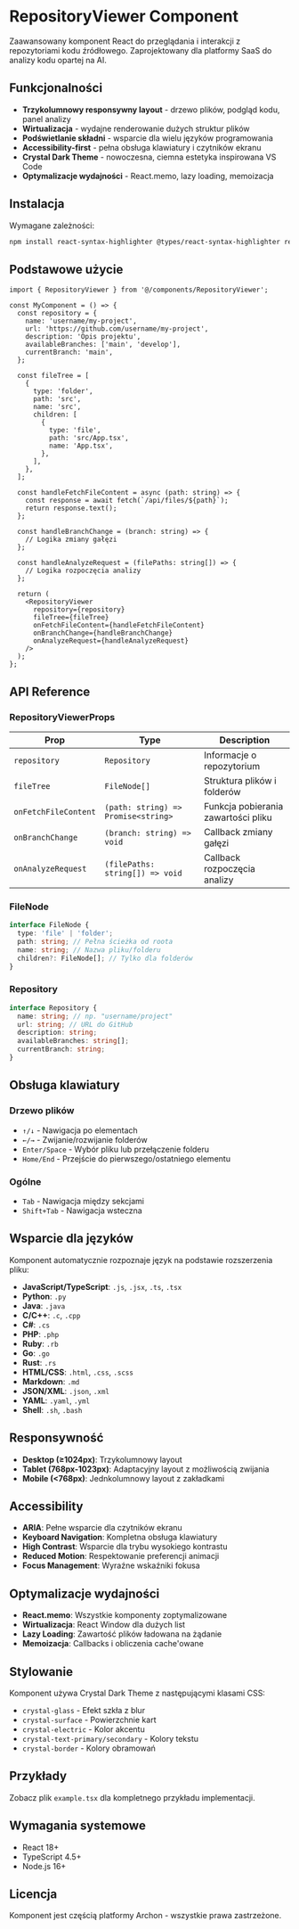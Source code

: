 # RepositoryViewer Component

Zaawansowany komponent React do przeglądania i interakcji z repozytoriami kodu źródłowego. Zaprojektowany dla platformy SaaS do analizy kodu opartej na AI.

## Funkcjonalności

- **Trzykolumnowy responsywny layout** - drzewo plików, podgląd kodu, panel analizy
- **Wirtualizacja** - wydajne renderowanie dużych struktur plików
- **Podświetlanie składni** - wsparcie dla wielu języków programowania
- **Accessibility-first** - pełna obsługa klawiatury i czytników ekranu
- **Crystal Dark Theme** - nowoczesna, ciemna estetyka inspirowana VS Code
- **Optymalizacje wydajności** - React.memo, lazy loading, memoizacja

## Instalacja

Wymagane zależności:
```bash
npm install react-syntax-highlighter @types/react-syntax-highlighter react-window @types/react-window
```

## Podstawowe użycie

```tsx
import { RepositoryViewer } from '@/components/RepositoryViewer';

const MyComponent = () => {
  const repository = {
    name: 'username/my-project',
    url: 'https://github.com/username/my-project',
    description: 'Opis projektu',
    availableBranches: ['main', 'develop'],
    currentBranch: 'main',
  };

  const fileTree = [
    {
      type: 'folder',
      path: 'src',
      name: 'src',
      children: [
        {
          type: 'file',
          path: 'src/App.tsx',
          name: 'App.tsx',
        },
      ],
    },
  ];

  const handleFetchFileContent = async (path: string) => {
    const response = await fetch(`/api/files/${path}`);
    return response.text();
  };

  const handleBranchChange = (branch: string) => {
    // Logika zmiany gałęzi
  };

  const handleAnalyzeRequest = (filePaths: string[]) => {
    // Logika rozpoczęcia analizy
  };

  return (
    <RepositoryViewer
      repository={repository}
      fileTree={fileTree}
      onFetchFileContent={handleFetchFileContent}
      onBranchChange={handleBranchChange}
      onAnalyzeRequest={handleAnalyzeRequest}
    />
  );
};
```

## API Reference

### RepositoryViewerProps

| Prop | Type | Description |
|------|------|-------------|
| `repository` | `Repository` | Informacje o repozytorium |
| `fileTree` | `FileNode[]` | Struktura plików i folderów |
| `onFetchFileContent` | `(path: string) => Promise<string>` | Funkcja pobierania zawartości pliku |
| `onBranchChange` | `(branch: string) => void` | Callback zmiany gałęzi |
| `onAnalyzeRequest` | `(filePaths: string[]) => void` | Callback rozpoczęcia analizy |

### FileNode

```typescript
interface FileNode {
  type: 'file' | 'folder';
  path: string; // Pełna ścieżka od roota
  name: string; // Nazwa pliku/folderu
  children?: FileNode[]; // Tylko dla folderów
}
```

### Repository

```typescript
interface Repository {
  name: string; // np. "username/project"
  url: string; // URL do GitHub
  description: string;
  availableBranches: string[];
  currentBranch: string;
}
```

## Obsługa klawiatury

### Drzewo plików
- `↑/↓` - Nawigacja po elementach
- `←/→` - Zwijanie/rozwijanie folderów
- `Enter/Space` - Wybór pliku lub przełączenie folderu
- `Home/End` - Przejście do pierwszego/ostatniego elementu

### Ogólne
- `Tab` - Nawigacja między sekcjami
- `Shift+Tab` - Nawigacja wsteczna

## Wsparcie dla języków

Komponent automatycznie rozpoznaje język na podstawie rozszerzenia pliku:

- **JavaScript/TypeScript**: `.js`, `.jsx`, `.ts`, `.tsx`
- **Python**: `.py`
- **Java**: `.java`
- **C/C++**: `.c`, `.cpp`
- **C#**: `.cs`
- **PHP**: `.php`
- **Ruby**: `.rb`
- **Go**: `.go`
- **Rust**: `.rs`
- **HTML/CSS**: `.html`, `.css`, `.scss`
- **Markdown**: `.md`
- **JSON/XML**: `.json`, `.xml`
- **YAML**: `.yaml`, `.yml`
- **Shell**: `.sh`, `.bash`

## Responsywność

- **Desktop (≥1024px)**: Trzykolumnowy layout
- **Tablet (768px-1023px)**: Adaptacyjny layout z możliwością zwijania
- **Mobile (<768px)**: Jednkolumnowy layout z zakładkami

## Accessibility

- **ARIA**: Pełne wsparcie dla czytników ekranu
- **Keyboard Navigation**: Kompletna obsługa klawiatury
- **High Contrast**: Wsparcie dla trybu wysokiego kontrastu
- **Reduced Motion**: Respektowanie preferencji animacji
- **Focus Management**: Wyraźne wskaźniki fokusa

## Optymalizacje wydajności

- **React.memo**: Wszystkie komponenty zoptymalizowane
- **Wirtualizacja**: React Window dla dużych list
- **Lazy Loading**: Zawartość plików ładowana na żądanie
- **Memoizacja**: Callbacks i obliczenia cache'owane

## Stylowanie

Komponent używa Crystal Dark Theme z następującymi klasami CSS:

- `crystal-glass` - Efekt szkła z blur
- `crystal-surface` - Powierzchnie kart
- `crystal-electric` - Kolor akcentu
- `crystal-text-primary/secondary` - Kolory tekstu
- `crystal-border` - Kolory obramowań

## Przykłady

Zobacz plik `example.tsx` dla kompletnego przykładu implementacji.

## Wymagania systemowe

- React 18+
- TypeScript 4.5+
- Node.js 16+

## Licencja

Komponent jest częścią platformy Archon - wszystkie prawa zastrzeżone.
